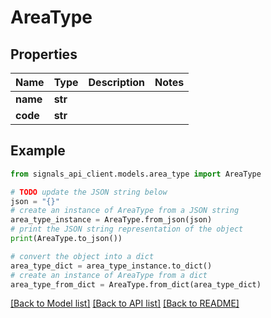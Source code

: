 # AreaType


## Properties

Name | Type | Description | Notes
------------ | ------------- | ------------- | -------------
**name** | **str** |  | 
**code** | **str** |  | 

## Example

```python
from signals_api_client.models.area_type import AreaType

# TODO update the JSON string below
json = "{}"
# create an instance of AreaType from a JSON string
area_type_instance = AreaType.from_json(json)
# print the JSON string representation of the object
print(AreaType.to_json())

# convert the object into a dict
area_type_dict = area_type_instance.to_dict()
# create an instance of AreaType from a dict
area_type_from_dict = AreaType.from_dict(area_type_dict)
```
[[Back to Model list]](../README.md#documentation-for-models) [[Back to API list]](../README.md#documentation-for-api-endpoints) [[Back to README]](../README.md)


